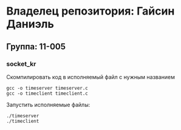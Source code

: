 # Владелец репозитория: Гайсин Даниэль
## Группа: 11-005

### socket_kr
Скомпилировать код в исполняемый файл с нужным названием

    gcc -o timeserver timeserver.c
    gcc -o timeclient timeclient.c

Запустить исполняемые файлы:

    ./timeserver
    ./timeclient
